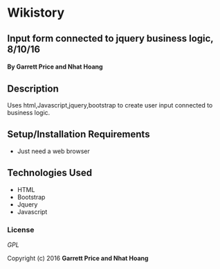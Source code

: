 # Wikistory

## Input form connected to jquery business logic, 8/10/16

#### By **Garrett Price and Nhat Hoang**

## Description

Uses html,Javascript,jquery,bootstrap to create user input connected to business logic.

## Setup/Installation Requirements

* Just need a web browser

## Technologies Used

* HTML
* Bootstrap
* Jquery
* Javascript

### License

*GPL*

Copyright (c) 2016 **Garrett Price and Nhat Hoang**
